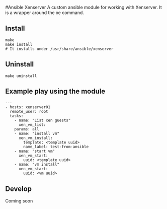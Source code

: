 #Ansible Xenserver
A custom ansible module for working with Xenserver. It is a wrapper around the xe command.
## Install
```
make
make install
# It installs under /usr/share/ansible/xenserver
```
## Uninstall
```
make uninstall
```
## Example play using the module
```
---
- hosts: xenserver01
  remote_user: root
  tasks:
    - name: "List xen guests"
      xen_vm_list:
	params: all
    - name: "install vm"
      xen_vm_install:
        template: <template uuid>
        name_label: test-from-ansible
    - name: "start vm"
      xen_vm_start:
        uuid: <template uuid>
    - name: "vm install"
      xen_vm_start:
        uuid: <vm uuid>

```
## Develop
Coming soon
